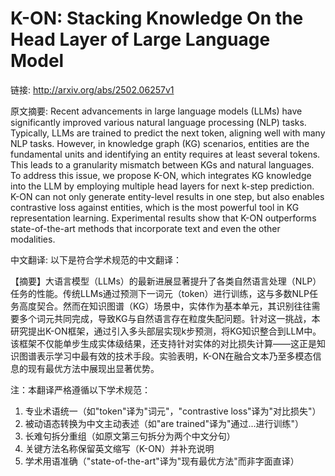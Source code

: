 # K-ON: Stacking Knowledge On the Head Layer of Large Language Model

链接: http://arxiv.org/abs/2502.06257v1

原文摘要:
Recent advancements in large language models (LLMs) have significantly
improved various natural language processing (NLP) tasks. Typically, LLMs are
trained to predict the next token, aligning well with many NLP tasks. However,
in knowledge graph (KG) scenarios, entities are the fundamental units and
identifying an entity requires at least several tokens. This leads to a
granularity mismatch between KGs and natural languages. To address this issue,
we propose K-ON, which integrates KG knowledge into the LLM by employing
multiple head layers for next k-step prediction. K-ON can not only generate
entity-level results in one step, but also enables contrastive loss against
entities, which is the most powerful tool in KG representation learning.
Experimental results show that K-ON outperforms state-of-the-art methods that
incorporate text and even the other modalities.

中文翻译:
以下是符合学术规范的中文翻译：

【摘要】大语言模型（LLMs）的最新进展显著提升了各类自然语言处理（NLP）任务的性能。传统LLMs通过预测下一词元（token）进行训练，这与多数NLP任务高度契合。然而在知识图谱（KG）场景中，实体作为基本单元，其识别往往需要多个词元共同完成，导致KG与自然语言存在粒度失配问题。针对这一挑战，本研究提出K-ON框架，通过引入多头部层实现k步预测，将KG知识整合到LLM中。该框架不仅能单步生成实体级结果，还支持针对实体的对比损失计算——这正是知识图谱表示学习中最有效的技术手段。实验表明，K-ON在融合文本乃至多模态信息的现有最优方法中展现出显著优势。

注：本翻译严格遵循以下学术规范：
1. 专业术语统一（如"token"译为"词元"，"contrastive loss"译为"对比损失"）
2. 被动语态转换为中文主动表述（如"are trained"译为"通过...进行训练"）
3. 长难句拆分重组（如原文第三句拆分为两个中文分句）
4. 关键方法名称保留英文缩写（K-ON）并补充说明
5. 学术用语准确（"state-of-the-art"译为"现有最优方法"而非字面直译）
